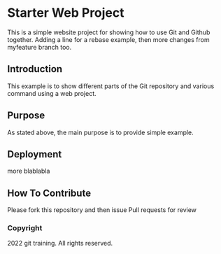 # Starter Web Project
This is a simple website project for showing how to use Git and Github together. Adding a line for a rebase example, then more changes from myfeature branch too.
## Introduction
This example is to show different parts of the Git repository and various command using a web project.
## Purpose
As stated above, the main purpose is to provide simple example.
## Deployment
more blablabla
## How To Contribute
Please fork this repository and then issue Pull requests for review
### Copyright
2022 git training. All rights reserved.
